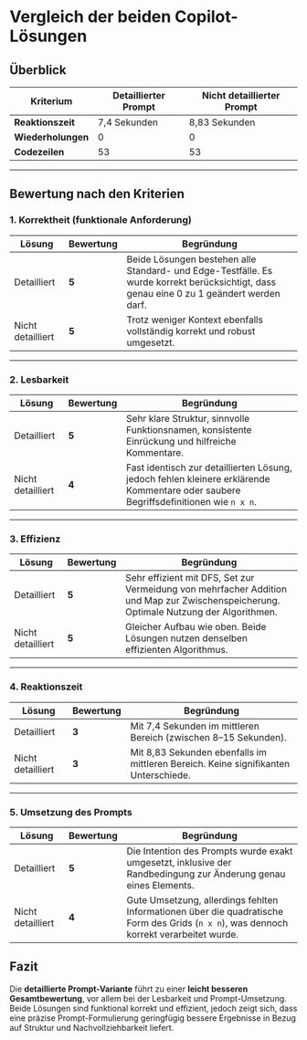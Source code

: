 # Vergleich der beiden Copilot-Lösungen 

## Überblick

| Kriterium             | Detaillierter Prompt        | Nicht detaillierter Prompt  |
|-----------------------|-----------------------------|-----------------------------|
| **Reaktionszeit**     | 7,4 Sekunden                | 8,83 Sekunden               |
| **Wiederholungen**    | 0                           | 0                           |
| **Codezeilen**        | 53                          | 53                          |

---

## Bewertung nach den Kriterien

### 1. Korrektheit (funktionale Anforderung)

| Lösung                | Bewertung | Begründung |
|-----------------------|-----------|------------|
| Detailliert           | **5**     | Beide Lösungen bestehen alle Standard- und Edge-Testfälle. Es wurde korrekt berücksichtigt, dass genau eine 0 zu 1 geändert werden darf. |
| Nicht detailliert     | **5**     | Trotz weniger Kontext ebenfalls vollständig korrekt und robust umgesetzt. |

---

### 2. Lesbarkeit

| Lösung                | Bewertung | Begründung |
|-----------------------|-----------|------------|
| Detailliert           | **5**     | Sehr klare Struktur, sinnvolle Funktionsnamen, konsistente Einrückung und hilfreiche Kommentare. |
| Nicht detailliert     | **4**     | Fast identisch zur detaillierten Lösung, jedoch fehlen kleinere erklärende Kommentare oder saubere Begriffsdefinitionen wie `n x n`. |

---

### 3. Effizienz

| Lösung                | Bewertung | Begründung |
|-----------------------|-----------|------------|
| Detailliert           | **5**     | Sehr effizient mit DFS, Set zur Vermeidung von mehrfacher Addition und Map zur Zwischenspeicherung. Optimale Nutzung der Algorithmen. |
| Nicht detailliert     | **5**     | Gleicher Aufbau wie oben. Beide Lösungen nutzen denselben effizienten Algorithmus. |

---

### 4. Reaktionszeit

| Lösung                | Bewertung | Begründung |
|-----------------------|-----------|------------|
| Detailliert           | **3**     | Mit 7,4 Sekunden im mittleren Bereich (zwischen 8–15 Sekunden). |
| Nicht detailliert     | **3**     | Mit 8,83 Sekunden ebenfalls im mittleren Bereich. Keine signifikanten Unterschiede. |

---

### 5. Umsetzung des Prompts

| Lösung                | Bewertung | Begründung |
|-----------------------|-----------|------------|
| Detailliert           | **5**     | Die Intention des Prompts wurde exakt umgesetzt, inklusive der Randbedingung zur Änderung genau eines Elements. |
| Nicht detailliert     | **4**     | Gute Umsetzung, allerdings fehlten Informationen über die quadratische Form des Grids (`n x n`), was dennoch korrekt verarbeitet wurde. |


## Fazit

Die **detaillierte Prompt-Variante** führt zu einer **leicht besseren Gesamtbewertung**, vor allem bei der Lesbarkeit und Prompt-Umsetzung. Beide Lösungen sind funktional korrekt und effizient, jedoch zeigt sich, dass eine präzise Prompt-Formulierung geringfügig bessere Ergebnisse in Bezug auf Struktur und Nachvollziehbarkeit liefert.

